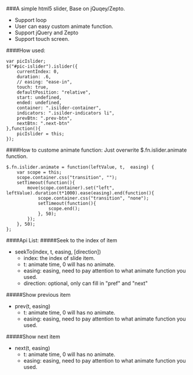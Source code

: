 ###A simple html5 slider, Base on jQuqey/Zepto.
- Support loop
- User can easy custom animate function.
- Support jQuery and Zepto
- Support touch screen.
 
####How used:

```
var picIslider;
$("#pic-islider").islider({
    currentIndex: 0,
    duration: .6,
    // easing: "ease-in",
    touch: true,
    defaultPosition: "relative",
    start: undefined,
    ended: undefined,
    container: ".isilder-container",
    indicators: ".isilder-indicators li",
    prevBtn: ".prev-btn",
    nextBtn: ".next-btn"
},function(){
    picIslider = this;
});
```

####How to custome animate function:
Just overwrite $.fn.islider.animate function.

```
$.fn.islider.animate = function(leftValue, t,  easing) {
    var scope = this;
    scope.container.css("transition", "");
    setTimeout(function(){
        move(scope.container).set("left", leftValue).duration(t*1000).ease(easing).end(function(){
            scope.container.css("transition", "none");
            setTimeout(function(){
                scope.end(); 
            }, 50);
        });
    }, 50);
};
```

####Api List:
#####Seek to the index of item  
- seekTo(index, t, easing, [direction])
	- index: the index of slide item.
	- t: animate time, 0 will has no animate.
	- easing: easing, need to pay attention to what animate function you used.
	- direction: optional, only can fill in "pref" and "next"

#####Show previous item
- prev(t, easing)
	- t: animate time, 0 will has no animate.
	- easing: easing, need to pay attention to what animate function you used.

#####Show next item	
- next(t, easing)
	- t: animate time, 0 will has no animate.
	- easing: easing, need to pay attention to what animate function you used.